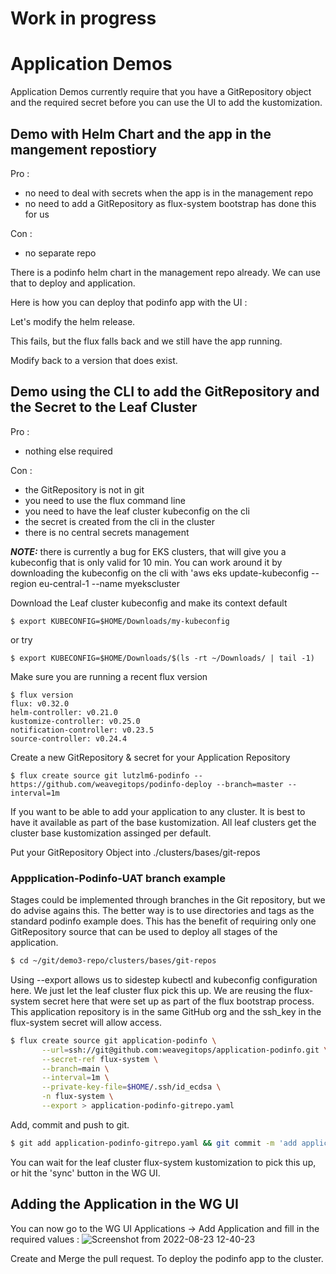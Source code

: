 # Work in progress

# Application Demos

Application Demos currently require that you have a GitRepository object and the required secret before you can use the UI to add the kustomization.

## Demo with Helm Chart and the app in the mangement repostiory

Pro :
- no need to deal with secrets when the app is in the management repo
- no need to add a GitRepository as flux-system bootstrap has done this for us

Con : 
- no separate repo

There is a podinfo helm chart in the management repo already. We can use that to deploy and application. 

Here is how you can deploy that podinfo app with the UI : 

Let's modify the helm release.

This fails, but the flux falls back and we still have the app running.

Modify back to a version that does exist. 


## Demo using the CLI to add the GitRepository and the Secret to the Leaf Cluster

Pro : 
- nothing else required

Con : 
- the GitRepository is not in git
- you need to use the flux command line
- you need to have the leaf cluster kubeconfig on the cli
- the secret is created from the cli in the cluster
- there is no central secrets management

**_NOTE:_** there is currently a bug for EKS clusters, that will give you a kubeconfig that is only valid for 10 min. You can work around it by downloading the kubeconfig on the cli with 'aws eks update-kubeconfig --region eu-central-1 --name myekscluster

Download the Leaf cluster kubeconfig and make its context default
```
$ export KUBECONFIG=$HOME/Downloads/my-kubeconfig
```
or try 
```
$ export KUBECONFIG=$HOME/Downloads/$(ls -rt ~/Downloads/ | tail -1)
```

Make sure you are running a recent flux version
```
$ flux version
flux: v0.32.0
helm-controller: v0.21.0
kustomize-controller: v0.25.0
notification-controller: v0.23.5
source-controller: v0.24.4
```

Create a new GitRepository & secret for your Application Repository
```
$ flux create source git lutzlm6-podinfo --https://github.com/weavegitops/podinfo-deploy --branch=master --interval=1m 
```

If you want to be able to add your application to any cluster. It is best to have it available as part of the base kustomization. All leaf clusters get the cluster base kustomization assinged per default. 

Put your GitRepository Object into ./clusters/bases/git-repos

### Appplication-Podinfo-UAT branch example 

Stages could be implemented through branches in the Git repository, but we do advise agains this. The better way is to use directories and tags as the standard podinfo example does. This has the benefit of requiring only one GitRepository source that can be used to deploy all stages of the application.

```bash
$ cd ~/git/demo3-repo/clusters/bases/git-repos
```

Using --export allows us to sidestep kubectl and kubeconfig configuration here. We just let the leaf cluster flux pick this up. 
We are reusing the flux-system secret here that were set up as part of the flux bootstrap process. This application repository is in the same GitHub org and the ssh_key in the flux-system secret will allow access.

```bash
$ flux create source git application-podinfo \
       --url=ssh://git@github.com:weavegitops/application-podinfo.git \
       --secret-ref flux-system \
       --branch=main \
       --interval=1m \
       --private-key-file=$HOME/.ssh/id_ecdsa \
       -n flux-system \
       --export > application-podinfo-gitrepo.yaml
```

Add, commit and push to git.

```bash
$ git add application-podinfo-gitrepo.yaml && git commit -m 'add application-podinfo-gitrepo.yaml' && git push
```

You can wait for the leaf cluster flux-system kustomization to pick this up, or hit the 'sync' button in the WG UI.

## Adding the Application in the WG UI

You can now go to the WG UI Applications -> Add Application and fill in the required values : 
![Screenshot from 2022-08-23 12-40-23](https://user-images.githubusercontent.com/2788194/186138591-3f2ea82c-f4d6-4189-aa3d-489dbd3fca37.png)

Create and Merge the pull request. To deploy the podinfo app to the cluster.


